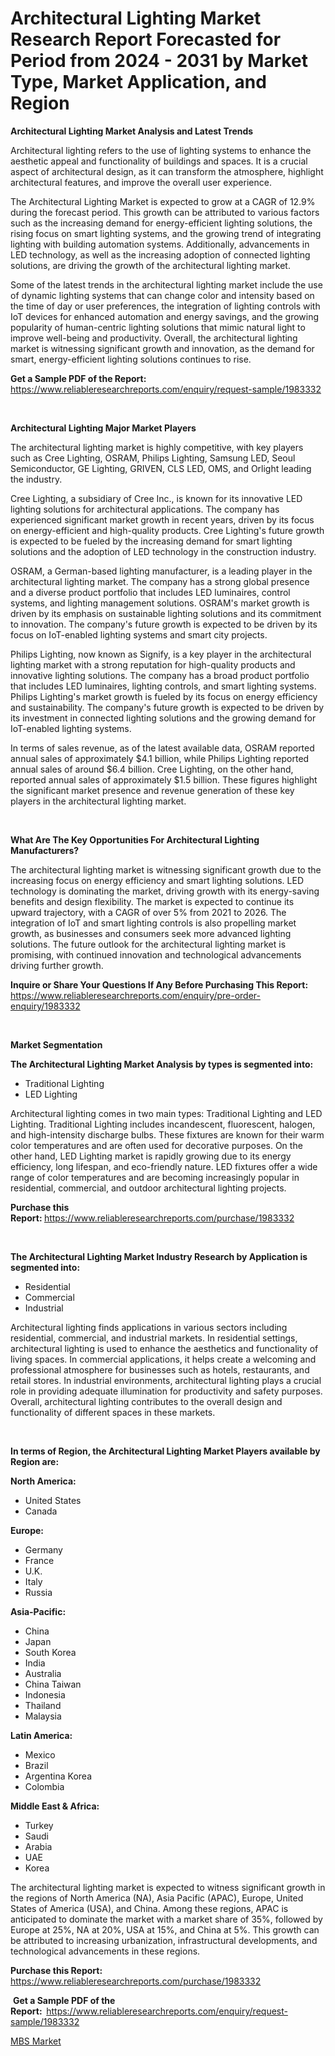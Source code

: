 <p><h1>Architectural Lighting Market Research Report Forecasted for Period from 2024 -  2031 by Market Type, Market Application, and Region</h1></p><p><strong>Architectural Lighting Market Analysis and Latest Trends</strong></p>
<p><p>Architectural lighting refers to the use of lighting systems to enhance the aesthetic appeal and functionality of buildings and spaces. It is a crucial aspect of architectural design, as it can transform the atmosphere, highlight architectural features, and improve the overall user experience.</p><p>The Architectural Lighting Market is expected to grow at a CAGR of 12.9% during the forecast period. This growth can be attributed to various factors such as the increasing demand for energy-efficient lighting solutions, the rising focus on smart lighting systems, and the growing trend of integrating lighting with building automation systems. Additionally, advancements in LED technology, as well as the increasing adoption of connected lighting solutions, are driving the growth of the architectural lighting market.</p><p>Some of the latest trends in the architectural lighting market include the use of dynamic lighting systems that can change color and intensity based on the time of day or user preferences, the integration of lighting controls with IoT devices for enhanced automation and energy savings, and the growing popularity of human-centric lighting solutions that mimic natural light to improve well-being and productivity. Overall, the architectural lighting market is witnessing significant growth and innovation, as the demand for smart, energy-efficient lighting solutions continues to rise.</p></p>
<p><strong>Get a Sample PDF of the Report:&nbsp;</strong> <a href="https://www.reliableresearchreports.com/enquiry/request-sample/1983332">https://www.reliableresearchreports.com/enquiry/request-sample/1983332</a></p>
<p>&nbsp;</p>
<p><strong>Architectural Lighting Major Market Players</strong></p>
<p><p>The architectural lighting market is highly competitive, with key players such as Cree Lighting, OSRAM, Philips Lighting, Samsung LED, Seoul Semiconductor, GE Lighting, GRIVEN, CLS LED, OMS, and Orlight leading the industry. </p><p>Cree Lighting, a subsidiary of Cree Inc., is known for its innovative LED lighting solutions for architectural applications. The company has experienced significant market growth in recent years, driven by its focus on energy-efficient and high-quality products. Cree Lighting's future growth is expected to be fueled by the increasing demand for smart lighting solutions and the adoption of LED technology in the construction industry.</p><p>OSRAM, a German-based lighting manufacturer, is a leading player in the architectural lighting market. The company has a strong global presence and a diverse product portfolio that includes LED luminaires, control systems, and lighting management solutions. OSRAM's market growth is driven by its emphasis on sustainable lighting solutions and its commitment to innovation. The company's future growth is expected to be driven by its focus on IoT-enabled lighting systems and smart city projects.</p><p>Philips Lighting, now known as Signify, is a key player in the architectural lighting market with a strong reputation for high-quality products and innovative lighting solutions. The company has a broad product portfolio that includes LED luminaires, lighting controls, and smart lighting systems. Philips Lighting's market growth is fueled by its focus on energy efficiency and sustainability. The company's future growth is expected to be driven by its investment in connected lighting solutions and the growing demand for IoT-enabled lighting systems.</p><p>In terms of sales revenue, as of the latest available data, OSRAM reported annual sales of approximately $4.1 billion, while Philips Lighting reported annual sales of around $6.4 billion. Cree Lighting, on the other hand, reported annual sales of approximately $1.5 billion. These figures highlight the significant market presence and revenue generation of these key players in the architectural lighting market.</p></p>
<p>&nbsp;</p>
<p><strong>What Are The Key Opportunities For Architectural Lighting Manufacturers?</strong></p>
<p><p>The architectural lighting market is witnessing significant growth due to the increasing focus on energy efficiency and smart lighting solutions. LED technology is dominating the market, driving growth with its energy-saving benefits and design flexibility. The market is expected to continue its upward trajectory, with a CAGR of over 5% from 2021 to 2026. The integration of IoT and smart lighting controls is also propelling market growth, as businesses and consumers seek more advanced lighting solutions. The future outlook for the architectural lighting market is promising, with continued innovation and technological advancements driving further growth.</p></p>
<p><strong>Inquire or Share Your Questions If Any Before Purchasing This Report:</strong> <a href="https://www.reliableresearchreports.com/enquiry/pre-order-enquiry/1983332">https://www.reliableresearchreports.com/enquiry/pre-order-enquiry/1983332</a></p>
<p>&nbsp;</p>
<p><strong>Market Segmentation</strong></p>
<p><strong>The Architectural Lighting Market Analysis by types is segmented into:</strong></p>
<p><ul><li>Traditional Lighting</li><li>LED Lighting</li></ul></p>
<p><p>Architectural lighting comes in two main types: Traditional Lighting and LED Lighting. Traditional Lighting includes incandescent, fluorescent, halogen, and high-intensity discharge bulbs. These fixtures are known for their warm color temperatures and are often used for decorative purposes. On the other hand, LED Lighting market is rapidly growing due to its energy efficiency, long lifespan, and eco-friendly nature. LED fixtures offer a wide range of color temperatures and are becoming increasingly popular in residential, commercial, and outdoor architectural lighting projects.</p></p>
<p><strong>Purchase this Report:&nbsp;</strong><a href="https://www.reliableresearchreports.com/purchase/1983332">https://www.reliableresearchreports.com/purchase/1983332</a></p>
<p>&nbsp;</p>
<p><strong>The Architectural Lighting Market Industry Research by Application is segmented into:</strong></p>
<p><ul><li>Residential</li><li>Commercial</li><li>Industrial</li></ul></p>
<p><p>Architectural lighting finds applications in various sectors including residential, commercial, and industrial markets. In residential settings, architectural lighting is used to enhance the aesthetics and functionality of living spaces. In commercial applications, it helps create a welcoming and professional atmosphere for businesses such as hotels, restaurants, and retail stores. In industrial environments, architectural lighting plays a crucial role in providing adequate illumination for productivity and safety purposes. Overall, architectural lighting contributes to the overall design and functionality of different spaces in these markets.</p></p>
<p>&nbsp;</p>
<p><strong>In terms of Region, the Architectural Lighting Market Players available by Region are:</strong></p>
<p>
    <p> <strong> North America: </strong>
        <ul>
            <li>United States</li>
            <li>Canada</li>
        </ul>
        </p> 
    <p> <strong> Europe: </strong>
        <ul>
            <li>Germany</li>
            <li>France</li>
            <li>U.K.</li>
            <li>Italy</li>
            <li>Russia</li>
        </ul>
        </p> 
    <p> <strong> Asia-Pacific: </strong>
        <ul>
            <li>China</li>
            <li>Japan</li>
            <li>South Korea</li>
            <li>India</li>
            <li>Australia</li>
            <li>China Taiwan</li>
            <li>Indonesia</li>
            <li>Thailand</li>
            <li>Malaysia</li>
        </ul>
        </p> 
    <p> <strong> Latin America: </strong>
        <ul>
            <li>Mexico</li>
            <li>Brazil</li>
            <li>Argentina Korea</li>
            <li>Colombia</li>
        </ul>
        </p> 
    <p> <strong> Middle East & Africa: </strong>
        <ul>
            <li>Turkey</li>
            <li>Saudi</li>
            <li>Arabia</li>
            <li>UAE</li>
            <li>Korea</li>
        </ul>
    </p>
    </p>
<p><p>The architectural lighting market is expected to witness significant growth in the regions of North America (NA), Asia Pacific (APAC), Europe, United States of America (USA), and China. Among these regions, APAC is anticipated to dominate the market with a market share of 35%, followed by Europe at 25%, NA at 20%, USA at 15%, and China at 5%. This growth can be attributed to increasing urbanization, infrastructural developments, and technological advancements in these regions.</p></p>
<p><strong>Purchase this Report: </strong><a href="https://www.reliableresearchreports.com/purchase/1983332">https://www.reliableresearchreports.com/purchase/1983332</a></p>
<p>&nbsp;<strong>Get a Sample PDF of the Report:&nbsp;&nbsp;</strong><a href="https://www.reliableresearchreports.com/enquiry/request-sample/1983332">https://www.reliableresearchreports.com/enquiry/request-sample/1983332</a></p>
<p><strong></strong></p>
<p><p><a href="https://bubble-tree-ea4.notion.site/MBS-Market-Research-Report-The-Key-To-Successful-Business-Strategy-Forecasted-for-Period-from-2024--f76be08ad19a4a08941707d9af548372">MBS Market</a></p></p>